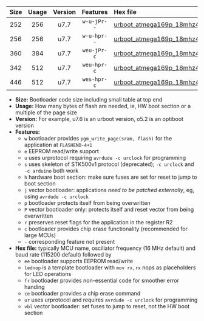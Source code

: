 |Size|Usage|Version|Features|Hex file|
|:-:|:-:|:-:|:-:|:--|
|252|256|u7.7|`w-u-jPr--`|[urboot_atmega169p_18mhz432_230400bps_lednop_ur_vbl.hex](https://raw.githubusercontent.com/stefanrueger/urboot.hex/main/mcus/atmega169p/fcpu_18mhz432/230400_bps/urboot_atmega169p_18mhz432_230400bps_lednop_ur_vbl.hex)|
|256|256|u7.7|`w-u-hpr--`|[urboot_atmega169p_18mhz432_230400bps_lednop_fr_ur.hex](https://raw.githubusercontent.com/stefanrueger/urboot.hex/main/mcus/atmega169p/fcpu_18mhz432/230400_bps/urboot_atmega169p_18mhz432_230400bps_lednop_fr_ur.hex)|
|360|384|u7.7|`weu-jPr-c`|[urboot_atmega169p_18mhz432_230400bps_ee_lednop_fr_ce_ur_vbl.hex](https://raw.githubusercontent.com/stefanrueger/urboot.hex/main/mcus/atmega169p/fcpu_18mhz432/230400_bps/urboot_atmega169p_18mhz432_230400bps_ee_lednop_fr_ce_ur_vbl.hex)|
|342|512|u7.7|`weu-hpr-c`|[urboot_atmega169p_18mhz432_230400bps_ee_lednop_fr_ce_ur.hex](https://raw.githubusercontent.com/stefanrueger/urboot.hex/main/mcus/atmega169p/fcpu_18mhz432/230400_bps/urboot_atmega169p_18mhz432_230400bps_ee_lednop_fr_ce_ur.hex)|
|446|512|u7.7|`wes-hpr-c`|[urboot_atmega169p_18mhz432_230400bps_ee_lednop_fr_ce.hex](https://raw.githubusercontent.com/stefanrueger/urboot.hex/main/mcus/atmega169p/fcpu_18mhz432/230400_bps/urboot_atmega169p_18mhz432_230400bps_ee_lednop_fr_ce.hex)|

- **Size:** Bootloader code size including small table at top end
- **Usage:** How many bytes of flash are needed, ie, HW boot section or a multiple of the page size
- **Version:** For example, u7.6 is an urboot version, o5.2 is an optiboot version
- **Features:**
  + `w` bootloader provides `pgm_write_page(sram, flash)` for the application at `FLASHEND-4+1`
  + `e` EEPROM read/write support
  + `u` uses urprotocol requiring `avrdude -c urclock` for programming
  + `s` uses skeleton of STK500v1 protocol (deprecated); `-c urclock` and `-c arduino` both work
  + `h` hardware boot section: make sure fuses are set for reset to jump to boot section
  + `j` vector bootloader: applications *need to be patched externally*, eg, using `avrdude -c urclock`
  + `p` bootloader protects itself from being overwritten
  + `P` vector bootloader only: protects itself and reset vector from being overwritten
  + `r` preserves reset flags for the application in the register R2
  + `c` bootloader provides chip erase functionality (recommended for large MCUs)
  + `-` corresponding feature not present
- **Hex file:** typically MCU name, oscillator frequency (16 MHz default) and baud rate (115200 default) followed by
  + `ee` bootloader supports EEPROM read/write
  + `lednop` is a template bootloader with `mov rx,rx` nops as placeholders for LED operations
  + `fr` bootloader provides non-essential code for smoother error handing
  + `ce` bootloader provides a chip erase command
  + `ur` uses urprotocol and requires `avrdude -c urclock` for programming
  + `vbl` vector bootloader: set fuses to jump to reset, not the HW boot section

